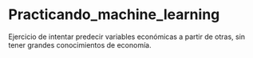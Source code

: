 # Practicando_machine_learning

Ejercicio de intentar predecir variables económicas a partir de otras, sin tener grandes conocimientos de economía.
